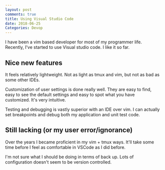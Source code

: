 ```yaml
---
layout: post
comments: true
title: Using Visual Studio Code
date: 2018-06-25
Categories: Devop
---
```


I have been a vim based developer for most of my programmer life. Recently, I've started to use Visual studio code. I like it so far.

## Nice new features
It feels relatively lightweight. Not as light as tmux and vim, but not as bad as some other IDEs.

Customization of user settings is done really well. They are easy to find, easy to see the default settings and easy to spot what you have customized. It's very intuitive. 

Testing and debugging is vastly superior with an IDE over vim. I can actually set breakpoints and debug both my application and unit test code.

## Still lacking (or my user error/ignorance)
Over the years I became proficient in my vim + tmux ways. It'll take some time before I feel as comfortable in VSCode as I did before. 

I'm not sure what I should be doing in terms of back up. Lots of configuration doesn't seem to be version controlled.
